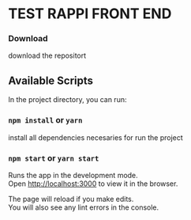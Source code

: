 # TEST RAPPI FRONT END #

### Download

download the repositort

## Available Scripts

In the project directory, you can run:

### `npm install` or `yarn`
install all dependencies necesaries for run the project

### `npm start` or `yarn start`

Runs the app in the development mode.<br>
Open [http://localhost:3000](http://localhost:3000) to view it in the browser.

The page will reload if you make edits.<br>
You will also see any lint errors in the console.
